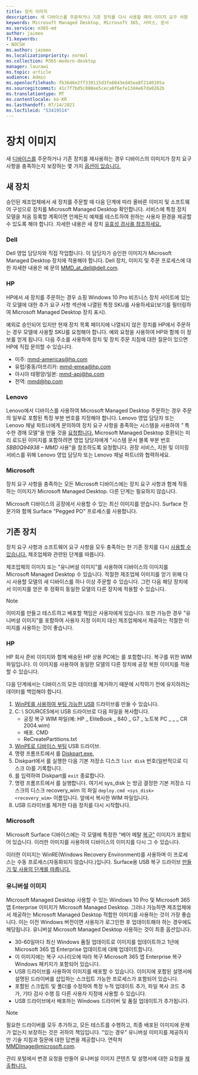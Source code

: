 ```yaml
---
title: 장치 이미지
description: 새 디바이스를 주문하거나 기존 장치를 다시 사용할 때의 이미지 요구 사항
keywords: Microsoft Managed Desktop, Microsoft 365, 서비스, 문서
ms.service: m365-md
author: jaimeo
f1.keywords:
- NOCSH
ms.author: jaimeo
ms.localizationpriority: normal
ms.collection: M365-modern-desktop
manager: laurawi
ms.topic: article
audience: Admin
ms.openlocfilehash: fb3646e2ff339115d3fe6043ed45ea8f2140105a
ms.sourcegitcommit: 41c7f7bd5c808ee5ceca0f6efe13d4e67da0262b
ms.translationtype: MT
ms.contentlocale: ko-KR
ms.lasthandoff: 07/14/2021
ms.locfileid: "53419514"
---
```

# <a name="device-images"></a>장치 이미지


새 [디바이스를](#new-devices) 주문하거나 [](#existing-devices) 기존 장치를 재사용하는 경우 디바이스의 이미지가 장치 요구 사항을 충족하는지 보장하는 몇 가지 [옵션이 있습니다.](device-requirements.md#check-hardware-requirements)

## <a name="new-devices"></a>새 장치
승인된 제조업체에서 새 [](device-requirements.md#minimum-requirements)장치를 주문할 때 다음 단계에 따라 올바른 이미지 및 소프트웨어 구성으로 장치를 Microsoft Managed Desktop 확인합니다. 서비스에 특정 장치 모델을 처음 등록할 계획이면 언제든지 예제를 테스트하여 원하는 사용자 환경을 제공할 수 있도록 해야 합니다. 자세한 내용은 새 장치 [유효성 검사를 참조하세요.](/microsoft-365/managed-desktop/get-started/validate-device)

### <a name="dell"></a>Dell
Dell 영업 담당자와 직접 작업합니다. 이 담당자가 승인한 이미지가 Microsoft Managed Desktop 장치에 적용해야 합니다. Dell 장치, 이미지 및 주문 프로세스에 대한 자세한 내용은 에 문의 MMD_at_dell@dell.com.

### <a name="hp"></a>HP 
HP에서 새 장치를 주문하는 경우 쇼핑 Windows 10 Pro 비즈니스 장치 사이트에 있는 각 모델에 [](https://www.microsoft.com/windowsforbusiness/view-all-devices#view-all-filter) 대한 추가 요구 사항 섹션에 나열된 특정 SKU를 사용하세요(보기를 필터링하여 Microsoft Managed Desktop 장치 표시).

예외로 승인되어 있지만 현재 장치 목록 페이지에 나열되지 않은 장치를 HP에서 주문하는 경우 모델에 사용할 SKU를 요청해야 합니다. [](customizing.md) 예외 요청을 사용하여 HP와 함께 이 정보를 얻게 됩니다. 다음 주소를 사용하여 장치 및 장치 주문 지침에 대한 질문이 있으면 HP에 직접 문의할 수 있습니다.
 
- 미주: mmd-americas@hp.com
- 유럽/중동/아프리카: mmd-emea@hp.com
- 아시아 태평양/일본: mmd-apj@hp.com
- 전역: mmd@hp.com

### <a name="lenovo"></a>Lenovo
Lenovo에서 디바이스를 사용하여 Microsoft Managed Desktop 주문하는 경우 주문의 일부로 포함된 특정 부분 번호를 지정해야 합니다. Lenovo 영업 담당자 또는 Lenovo 채널 파트너에게 문의하여 장치 요구 사항을 충족하는 시스템을 사용하여 *"* 특수한 경매 모델"을 만들 것을 [요청합니다.](device-requirements.md#minimum-requirements) Microsoft Managed Desktop 호환되는 미리 로드된 이미지를 포함하려면 영업 담당자에게 "시스템 문서 블록 부분 번호 *SBB0Q94938 – MMD* 사용"을 참조하도록 요청합니다. 권장 서비스, 지원 및 이미징 서비스를 위해 Lenovo 영업 담당자 또는 Lenovo 채널 파트너와 협력하세요.

### <a name="microsoft"></a>Microsoft
장치 요구 사항을 충족하는 모든 Microsoft 디바이스에는 장치 요구 사항과 함께 작동하는 이미지가 Microsoft Managed Desktop. 다른 단계는 필요하지 않습니다.

Microsoft 디바이스의 공장에서 사용할 수 있는 최신 이미지를 얻습니다. Surface 전문가와 함께 Surface "Pegged PO" 프로세스를 사용합니다.

## <a name="existing-devices"></a>기존 장치

장치 요구 사항과 소프트웨어 요구 사항을 [](device-requirements.md#minimum-requirements) 모두 충족하는 한 기존 장치를 다시 [사용할 수 있습니다.](device-requirements.md#installed-software) 제조업체와 관련된 단계를 따릅니다.

제조업체의 이미지 또는 "유니버설 이미지"를 사용하여 디바이스의 이미지를 Microsoft Managed Desktop 수 있습니다. 적절한 제조업체 이미지를 얻기 위해 다시 [](#new-devices) 사용할 모델의 새 디바이스를 하나 이상 주문할 수 있습니다. 그런 다음 해당 장치에서 이미지를 얻은 후 정확히 동일한 모델의 다른 장치에 적용할 수 있습니다.

> [!NOTE]
> 이미지를 만들고 테스트하고 배포할 책임은 사용자에게 있습니다. 또한 가능한 경우 "유니버설 이미지"를 포함하여 사용자 지정 이미지 대신 제조업체에서 제공하는 적절한 이미지를 사용하는 것이 좋습니다.

### <a name="hp"></a>HP

HP 회사 준비 이미지와 함께 배송된 HP 상용 PC에는 를 포함합니다. 복구를 위한 WIM 파일입니다. 이 이미지를 사용하여 동일한 모델의 다른 장치에 공장 복원 이미지를 적용할 수 있습니다.

다음 단계에서는 디바이스의 모든 데이터를 제거하기 때문에 시작하기 전에 유지하려는 데이터를 백업해야 합니다.

1. [WinPE를 사용하여 부팅 가능한 USB](/windows-hardware/manufacture/desktop/winpe-create-usb-bootable-drive) 드라이브를 만들 수 있습니다.
2. C: \\ SOURCES에서 USB 드라이브로 다음 파일을 복사합니다.
    - 공장 복구 WIM 파일(예: HP \_ EliteBook \_ 840 \_ G7 \_ 노트북 PC \_ \_ \_ CR 2004.wim)
    - 배포. CMD
    - ReCreatePartitions.txt
3. [WinPE로 디바이스 부팅](https://store.hp.com/us/en/tech-takes/how-to-boot-from-usb-drive-on-windows-10-pcs) USB 드라이브.
4. 명령 프롬프트에서 를 [Diskpart.exe. ](/windows-server/administration/windows-commands/diskpart#additional-references)
5. Diskpart에서 를 실행한 다음 기본 저장소 디스크 `list disk` 번호(일반적으로 디스크 0)를 기록합니다.
6. 를 입력하여 Diskpart를 `exit` 종료합니다.
7. 명령 프롬프트에서 를 실행합니다. 여기서 sys_disk 는 방금 결정한 기본 저장소 디스크의 디스크 recovery_wim 의 파일 `deploy.cmd <sys_disk> <recovery_wim>` 이름입니다.   앞에서 복사한 WIM 파일입니다.
8. USB 드라이브를 제거한 다음 장치를 다시 시작합니다.

### <a name="microsoft"></a>Microsoft 

Microsoft Surface 디바이스에는 각 모델에 특정한 "베어 메탈 [복구"](https://support.microsoft.com/en-us/surfacerecoveryimage) 이미지가 포함되어 있습니다. 이러한 이미지를 사용하여 디바이스의 이미지를 다시 그 수 있습니다.

이러한 이미지는 WinRE(Windows Recovery Environment)를 사용하며 이 프로세스는 수동 프로세스(자동화되지 않습니다.)입니다. Surface용 USB 복구 드라이브 [만들기 및 사용의 단계를 따릅니다.](https://support.microsoft.com/surface/creating-and-using-a-usb-recovery-drive-for-surface-677852e2-ed34-45cb-40ef-398fc7d62c07)


### <a name="universal-image"></a>유니버설 이미지
Microsoft Managed Desktop 사용할 수 있는 Windows 10 Pro 및 Microsoft 365 앱 Enterprise 이미지가 Microsoft Managed Desktop. 그러나 가능하면 제조업체에서 제공하는 Microsoft Managed Desktop 적합한 이미지를 사용하는 것이 가장 좋습니다. 이는 이전 Windows 버전이면 사용자가 로그인한 후 업데이트해야 하는 경우에도 해당됩니다. 유니버설 Microsoft Managed Desktop 사용하는 것이 최종 옵션입니다.

- 30-60일마다 최신 Windows 품질 업데이트로 이미지를 업데이트하고 1년에 Microsoft 365 앱 Enterprise 업데이트에 대해 업데이트합니다.
- 이 이미지에는 복구 시나리오에 따라 복구 Microsoft 365 앱 Enterprise 복구 Windows 패키지가 포함되어 있습니다.
- USB 드라이브를 사용하여 이미지를 배포할 수 있습니다. 이미지에 포함된 설명서에 설명된 드라이버를 삽입하는 스크립트 가능한 프로세스가 포함되어 있습니다.
- 포함된 스크립트 및 폴더를 수정하여 특정 누적 업데이트 추가, 파일 복사 코드 추가, 기타 검사 수행 등 다른 사용자 지정에 사용할 수 있습니다.
- USB 드라이브에서 배포하는 Windows 드라이버 및 품질 업데이트가 추가됩니다.

> [!NOTE]
> 필요한 드라이버를 모두 추가하고, 모든 테스트를 수행하고, 최종 배포된 이미지에 문제가 없는지 보장하는 것은 귀하의 책임입니다. "있는 경우" 유니버설 이미지를 제공하지만 기술 지침과 질문에 대한 답변을 제공합니다. 연락처 MMDImage@microsoft.com.

관리 포털에서 변경 요청을 만들어 유니버설 이미지 콘텐츠 및 설명서에 대한 요청을 [제출합니다.](../get-started/access-admin-portal.md)


